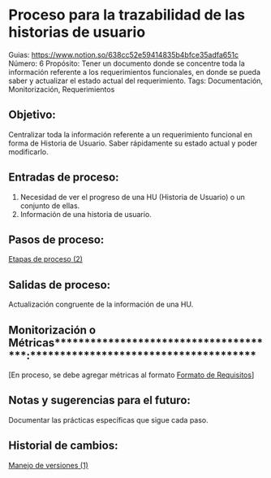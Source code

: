 # Proceso para la trazabilidad de las historias de usuario

Guias: https://www.notion.so/638cc52e59414835b4bfce35adfa651c 
Número: 6
Propósito: Tener un documento donde se concentre toda la información referente a los requerimientos funcionales, en donde se pueda saber y actualizar el estado actual del requerimiento.
Tags: Documentación, Monitorización, Requerimientos

## ********************************************Objetivo:********************************************

Centralizar toda la información referente a un requerimiento funcional en forma de Historia de Usuario. Saber rápidamente su estado actual y poder modificarlo. 

## ****************************************Entradas de proceso:****************************************

1. Necesidad de ver el progreso de una HU (Historia de Usuario) o un conjunto de ellas.
2. Información de una historia de usuario.

## **********************************Pasos de proceso:**********************************

[Etapas de proceso (2)](Proceso%20para%20la%20trazabilidad%20de%20las%20historias%20de%20u%2002f47971119e448cbd425a628cc464c5/Etapas%20de%20proceso%20(2)%2005f42f5519b1403babe8c27cf5dff813.md)

## **************************************Salidas de proceso:**************************************

Actualización congruente de la información de una HU.

## Monitorización o Métricas**************************************:**************************************

[En proceso, se debe agregar métricas al formato [Formato de Requisitos](https://docs.google.com/spreadsheets/d/1X-HpEdOKAKUIVbcqLjRyCIJW7jiraa5Oqq25f2Gk0vE/edit#gid=2099524435)]

## ********************************************Notas y sugerencias para el futuro:********************************************

Documentar las prácticas específicas que sigue cada paso.

## ********Historial de cambios:********

[Manejo de versiones (1)](Proceso%20para%20la%20trazabilidad%20de%20las%20historias%20de%20u%2002f47971119e448cbd425a628cc464c5/Manejo%20de%20versiones%20(1)%20584f01d1b0d04385940ba0a8ba3bf22f.md)